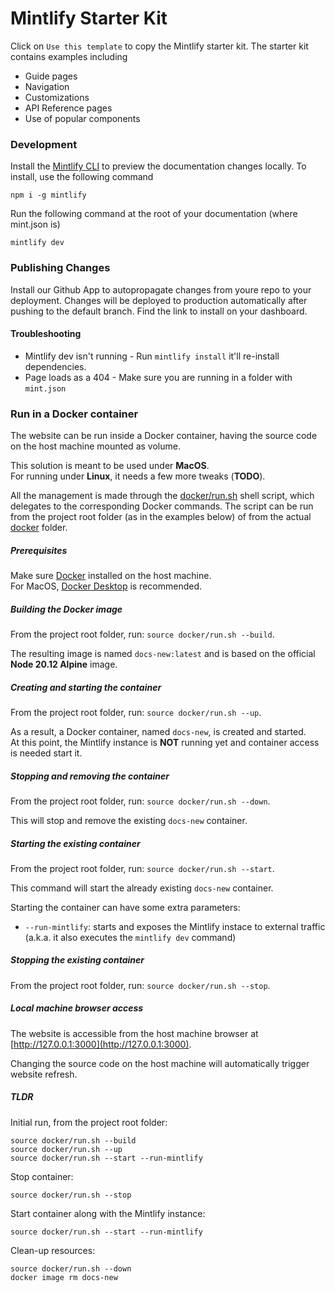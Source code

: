 # Mintlify Starter Kit

Click on `Use this template` to copy the Mintlify starter kit. The starter kit contains examples including

- Guide pages
- Navigation
- Customizations
- API Reference pages
- Use of popular components

### Development

Install the [Mintlify CLI](https://www.npmjs.com/package/mintlify) to preview the documentation changes locally. To install, use the following command

```
npm i -g mintlify
```

Run the following command at the root of your documentation (where mint.json is)

```
mintlify dev
```

### Publishing Changes

Install our Github App to autopropagate changes from youre repo to your deployment. Changes will be deployed to production automatically after pushing to the default branch. Find the link to install on your dashboard. 

#### Troubleshooting

- Mintlify dev isn't running - Run `mintlify install` it'll re-install dependencies.
- Page loads as a 404 - Make sure you are running in a folder with `mint.json`

### Run in a Docker container

The website can be run inside a Docker container, having the source code on the host machine mounted as volume.

This solution is meant to be used under **MacOS**.<br/>
For running under **Linux**, it needs a few more tweaks (**TODO**).

All the management is made through the [docker/run.sh](docker/run.sh) shell script, which delegates to the corresponding Docker commands.
The script can be run from the project root folder (as in the examples below) of from the actual [docker](docker) folder.

##### Prerequisites

Make sure [Docker](https://www.docker.com/) installed on the host machine.<br/>
For MacOS, [Docker Desktop](https://www.docker.com/products/docker-desktop/) is recommended.

##### Building the Docker image

From the project root folder, run: ```source docker/run.sh --build```.

The resulting image is named `docs-new:latest` and is based on the official **Node 20.12 Alpine** image.

##### Creating and starting the container

From the project root folder, run: ```source docker/run.sh --up```.

As a result, a Docker container, named `docs-new`, is created and started.<br/>
At this point, the Mintlify instance is **NOT** running yet and container access is needed start it.

##### Stopping and removing the container

From the project root folder, run: ```source docker/run.sh --down```.

This will stop and remove the existing `docs-new` container.

##### Starting the existing container

From the project root folder, run: ```source docker/run.sh --start```.

This command will start the already existing `docs-new` container.

Starting the container can have some extra parameters:
- `--run-mintlify`: starts and exposes the Mintlify instace to external traffic (a.k.a. it also executes the `mintlify dev` command)

##### Stopping the existing container

From the project root folder, run: ```source docker/run.sh --stop```.

##### Local machine browser access

The website is accessible from the host machine browser at [http://127.0.0.1:3000](http://127.0.0.1:3000).

Changing the source code on the host machine will automatically trigger website refresh.

##### TLDR

Initial run, from the project root folder:
```
source docker/run.sh --build
source docker/run.sh --up
source docker/run.sh --start --run-mintlify
```

Stop container:
```
source docker/run.sh --stop
```

Start container along with the Mintlify instance:
```
source docker/run.sh --start --run-mintlify
```

Clean-up resources:
```
source docker/run.sh --down
docker image rm docs-new
```
